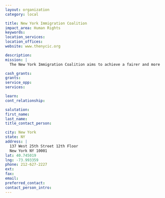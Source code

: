 ```yaml
---
layout: organization
category: local

title: New York Immigration Coalition
impact_area: Human Rights
keywords: 
location_services: 
location_offices: 
website: www.thenycic.org

description: 
mission: |
  The New York Immigration Coalition aims to achieve a fairer and more just society that values the contributions of immigrants and extends opportunity to all. The NYIC promotes immigrants’ full civic participation, fosters their leadership, and provides a unified voice and a vehicle for collective action for New York’s diverse immigrant communities.

cash_grants: 
grants: 
service_opp: 
services: 

learn: 
cont_relationship: 

salutation: 
first_name: 
last_name: 
title_contact_person: 

city: New York
state: NY
address: |
  137 West 25th Street 12th Floor  
  New York NY 10001
lat: 40.745019
lng: -73.993359
phone: 212-627-2227
ext: 
fax: 
email: 
preferred_contact: 
contact_person_intro: 
---
```

